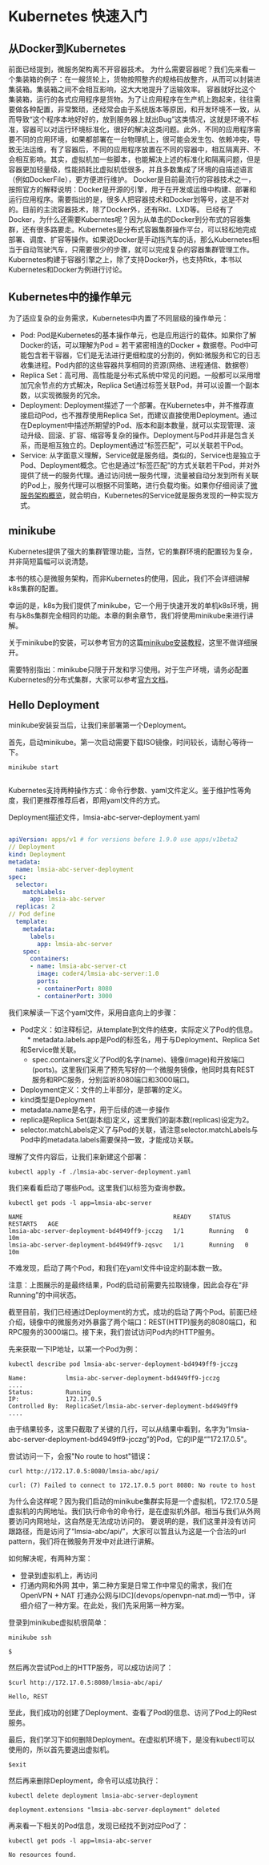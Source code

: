 # Kubernetes 快速入门

## 从Docker到Kubernetes
前面已经提到，微服务架构离不开容器技术。
为什么需要容器呢？我们先来看一个集装箱的例子：在一艘货轮上，货物按照整齐的规格码放整齐，从而可以封装进集装箱。集装箱之间不会相互影响，这大大地提升了运输效率。
容器就好比这个集装箱，运行的各式应用程序是货物。为了让应用程序在生产机上跑起来，往往需要做各种配置，非常繁琐，还经常会由于系统版本等原因，和开发环境不一致，从而导致“这个程序本地好好的，放到服务器上就出Bug”这类情况，这就是环境不标准，容器可以对运行环境标准化，很好的解决这类问题。此外，不同的应用程序需要不同的应用环境，如果都部署在一台物理机上，很可能会发生包、依赖冲突，导致无法运维，有了容器后，不同的应用程序放置在不同的容器中，相互隔离开、不会相互影响。其实，虚拟机加一些脚本，也能解决上述的标准化和隔离问题，但是容器更加轻量级，性能损耗比虚拟机低很多，并且多数集成了环境的自描述语言（例如DockerFile），更方便进行维护。
Docker是目前最流行的容器技术之一，按照官方的解释说明：Docker是开源的引擎，用于在开发或运维中构建、部署和运行应用程序。需要指出的是，很多人把容器技术和Docker划等号，这是不对的。目前的主流容器技术，除了Docker外，还有Rkt、LXD等。
已经有了Docker，为什么还需要Kuberntes呢？因为从单击的Docker到分布式的容器集群，还有很多路要走。Kubernetes是分布式容器集群操作平台，可以轻松地完成部署、调度、扩容等操作。如果说Docker是手动挡汽车的话，那么Kubernetes相当于自动驾驶汽车，只需要很少的步骤，就可以完成复杂的容器集群管理工作。Kubernetes构建于容器引擎之上，除了支持Docker外，也支持Rtk，本书以Kubernetes和Docker为例进行讨论。

## Kubernetes中的操作单元

为了适应复杂的业务需求，Kubernetes中内置了不同层级的操作单元：
* Pod: Pod是Kubernetes的基本操作单元，也是应用运行的载体。如果你了解Docker的话，可以理解为Pod = 若干紧密相连的Docker + 数据卷。Pod中可能包含若干容器，它们是无法进行更细粒度的分割的，例如:微服务和它的日志收集进程。Pod内部的这些容器共享相同的资源(网络、进程通信、数据卷）
* Replica Set：高可用、高性能是分布式系统中常见的问题。一般都可以采用增加冗余节点的方式解决，Replica Set通过标签关联Pod，并可以设置一个副本数，以实现微服务的冗余。
* Deployment: Deployment描述了一个部署。在Kubernetes中，并不推荐直接启动Pod，也不推荐使用Replica Set，而建议直接使用Deployment。通过在Deployment中描述所期望的Pod、版本和副本数量，就可以实现管理、滚动升级、回滚、扩容、缩容等复杂的操作。Deployment与Pod并非是包含关系，而是相互独立的。Deployment通过“标签匹配”，可以关联若干Pod。
* Service: 从字面意义理解，Service就是服务组。类似的，Service也是独立于Pod、Deployment概念。它也是通过“标签匹配”的方式关联若干Pod，并对外提供了统一的服务代理。通过访问统一服务代理，流量被自动分发到所有关联的Pod上，服务代理可以根据不同策略，进行负载均衡。如果你仔细阅读了[微服务架构概览](architecture/overview.md)，就会明白，Kubernetes的Service就是服务发现的一种实现方式。

## minikube
Kubernetes提供了强大的集群管理功能，当然，它的集群环境的配置较为复杂，并非简短篇幅可以说清楚。

本书的核心是微服务架构，而非Kubernetes的使用，因此，我们不会详细讲解k8s集群的配置。

幸运的是，k8s为我们提供了minikube，它一个用于快速开发的单机k8s环境，拥有与k8s集群完全相同的功能。本章的剩余章节，我们将使用minikube来进行讲解。

关于minikube的安装，可以参考官方的这篇[minikube安装教程](https://kubernetes.io/docs/tasks/tools/install-minikube/)，这里不做详细展开。

需要特别指出：minikube只限于开发和学习使用。对于生产环境，请务必配置Kubernetes的分布式集群，大家可以参考[官方文档](https://kubernetes.io/docs/home)。

## Hello Deployment

minikube安装妥当后，让我们来部署第一个Deployment。

首先，启动minikube。第一次启动需要下载ISO镜像，时间较长，请耐心等待一下。
```shell
minikube start


``` 

Kubernetes支持两种操作方式：命令行参数、yaml文件定义。鉴于维护性等角度，我们更推荐推荐后者，即用yaml文件的方式。

Deployment描述文件，lmsia-abc-server-deployment.yaml
```yaml

apiVersion: apps/v1 # for versions before 1.9.0 use apps/v1beta2
// Deployment
kind: Deployment
metadata:
  name: lmsia-abc-server-deployment
spec:
  selector:
    matchLabels:
      app: lmsia-abc-server 
  replicas: 2
// Pod define
  template:
    metadata:
      labels:
        app: lmsia-abc-server 
    spec:
      containers:
      - name: lmsia-abc-server-ct
        image: coder4/lmsia-abc-server:1.0
        ports:
        - containerPort: 8080
        - containerPort: 3000
```

我们来解读一下这个yaml文件，采用自底向上的步骤：
* Pod定义：如注释标记，从template到文件的结束，实际定义了Pod的信息。
　* metadata.labels.app是Pod的标签名，用于与Deployment、Replica Set和Service做关联。
  * spec.containers定义了Pod的名字(name)、镜像(image)和开放端口(ports)。这里我们采用了预先写好的一个微服务镜像，他同时具有REST服务和RPC服务，分别监听8080端口和3000端口。
* Deployment定义：文件的上半部分，是部署的定义。
 * kind类型是Deployment
 * metadata.name是名字，用于后续的进一步操作
 * replica是Replica Set(副本组)定义，这里我们的副本数(replicas)设定为2。
 * selector.matchLabels定义了与Pod的关联，请注意selector.matchLabels与Pod中的metadata.labels需要保持一致，才能成功关联。

理解了文件内容后，让我们来新建这个部署：
```shell
kubectl apply -f ./lmsia-abc-server-deployment.yaml

```

我们来看看启动了哪些Pod。这里我们以标签为查询参数。
```shell
kubectl get pods -l app=lmsia-abc-server

NAME                                          READY     STATUS    RESTARTS   AGE
lmsia-abc-server-deployment-bd4949ff9-jcczg   1/1       Running   0          10m
lmsia-abc-server-deployment-bd4949ff9-zqsvc   1/1       Running   0          10m
```

不难发现，启动了两个Pod，和我们在yaml文件中设定的副本数一致。

注意：上图展示的是最终结果，Pod的启动前需要先拉取镜像，因此会存在“非Running”的中间状态。

截至目前，我们已经通过Deployment的方式，成功的启动了两个Pod。前面已经介绍，镜像中的微服务对外暴露了两个端口：REST(HTTP)服务的8080端口，和RPC服务的3000端口。接下来，我们尝试访问Pod内的HTTP服务。

先来获取一下IP地址，以第一个Pod为例：

```shell
kubectl describe pod lmsia-abc-server-deployment-bd4949ff9-jcczg

Name:           lmsia-abc-server-deployment-bd4949ff9-jcczg
....
Status:         Running
IP:             172.17.0.5
Controlled By:  ReplicaSet/lmsia-abc-server-deployment-bd4949ff9
....
```

由于结果较多，这里只截取了关键的几行，可以从结果中看到，名字为“lmsia-abc-server-deployment-bd4949ff9-jcczg”的Pod，它的IP是“"172.17.0.5"。

尝试访问一下，会报"No route to host"错误：
```shell
curl http://172.17.0.5:8080/lmsia-abc/api/

curl: (7) Failed to connect to 172.17.0.5 port 8080: No route to host
```
为什么会这样呢？因为我们启动的minikube集群实际是一个虚拟机，172.17.0.5是虚拟机的内网地址。我们执行命令的命令行，是在虚拟机外部。相当与我们从外网要访问内网地址，这自然是无法成功访问的。
要说明的是，我们这里并没有访问跟路径，而是访问了“lmsia-abc/api/”，大家可以暂且认为这是一个合法的url pattern，我们将在微服务开发中对此进行讲解。

如何解决呢，有两种方案：
* 登录到虚拟机上，再访问
* 打通内网和外网
其中，第二种方案是日常工作中常见的需求，我们在OpenVPN + NAT 打通办公网与IDC](devops/openvpn-nat.md)一节中，详细介绍了一种方案。在此处，我们先采用第一种方案。

登录到minikube虚拟机很简单：
```shell
minikube ssh

$

```

然后再次尝试Pod上的HTTP服务，可以成功访问了：
```shell
$curl http://172.17.0.5:8080/lmsia-abc/api/

Hello, REST
```

至此，我们成功的创建了Deployment、查看了Pod的信息、访问了Pod上的Rest服务。

最后，我们学习下如何删除Deployment。在虚拟机环境下，是没有kubectl可以使用的，所以首先要退出虚拟机。
```shell
$exit
```

然后再来删除Deployment，命令可以成功执行：
```shell
kubectl delete deployment lmsia-abc-server-deployment

deployment.extensions "lmsia-abc-server-deployment" deleted
```

再来看一下相关的Pod信息，发现已经找不到对应Pod了：
```shell
kubectl get pods -l app=lmsia-abc-server

No resources found.
```
